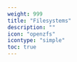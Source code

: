 ```yaml
---
weight: 999
title: "Filesystems"
description: ""
icon: "openzfs"
icontype: "simple"
toc: true
---
```

